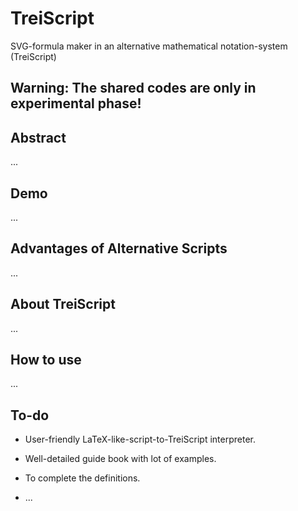 # TreiScript
SVG-formula maker in an alternative mathematical notation-system (TreiScript)


## Warning: The shared codes are only in experimental phase!


## Abstract
...



## Demo
...


## Advantages of Alternative Scripts
...



## About TreiScript
...



## How to use
...



## To-do
- User-friendly LaTeX-like-script-to-TreiScript interpreter.

- Well-detailed guide book with lot of examples.

- To complete the definitions.

- ...
